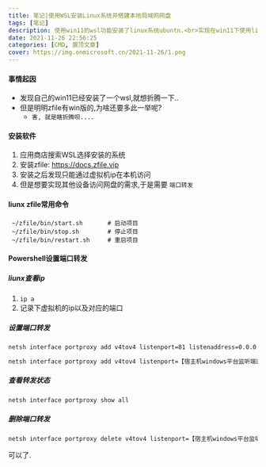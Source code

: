 ```yaml
---
title: 笔记|使用WSL安装Linux系统并搭建本地局域网网盘
tags: [笔记]
description: 使用win11的wsl功能安装了linux系统ubuntn.<br>实现在win11下使用linux系统搭建的本地网盘来访问Windows的文件看电影的需求。
date: 2021-11-26 22:56:25
categories: [CMD, 置顶文章] 
cover: https://img.onmicrosoft.cn/2021-11-26/1.png
---
```

#### 事情起因

- 发现自己的win11已经安装了一个wsl,就想折腾一下..
- 但是明明zfile有win版的,为啥还要多此一举呢?
  - `害, 就是瞎折腾呗....`


#### 安装软件

1. 应用商店搜索WSL选择安装的系统
2. 安装zfile: https://docs.zfile.vip
3. 安装之后发现只能通过虚拟机ip在本机访问
4. 但是想要实现其他设备访问网盘的需求,于是需要 `端口转发`

#### liunx zfile常用命令

```
 ~/zfile/bin/start.sh       # 启动项目
 ~/zfile/bin/stop.sh        # 停止项目
 ~/zfile/bin/restart.sh     # 重启项目
```



#### Powershell设置端口转发

##### liunx查看ip 

1. `ip a`
2. 记录下虚拟机的ip以及对应的端口

##### 设置端口转发

```cmd
netsh interface portproxy add v4tov4 listenport=81 listenaddress=0.0.0.0 connectport=8080 connectaddress=172.19.235.47 protocol=tcp
```



```cmd
netsh interface portproxy add v4tov4 listenport=【宿主机windows平台监听端口】 listenaddress=0.0.0.0 connectport=【wsl2平台监听端口】 connectaddress=【wsl2平台ip】protocol=tcp
```

##### 查看转发状态

```cmd
netsh interface portproxy show all
```

##### 删除端口转发

```cmd
netsh interface portproxy delete v4tov4 listenport=【宿主机windows平台监听端口】 listenaddress=0.0.0.0
```

可以了.
